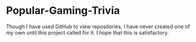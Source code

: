 # Popular-Gaming-Trivia
Though I have used GitHub to view repositories, I have never created one of my own until this project called for it. I hope that this is satisfactory.
